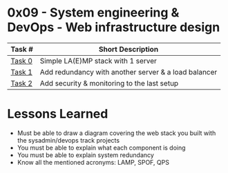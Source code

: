  # 0x09 - System engineering & DevOps - Web infrastructure design
Task # | Short Description
-------|------------
[Task 0]() | Simple LA(E)MP stack with 1 server
[Task 1]() | Add redundancy with another server & a load balancer
[Task 2]() | Add security & monitoring to the last setup

 # Lessons Learned
* Must be able to draw a diagram covering the web stack you built with the sysadmin/devops track projects
* You must be able to explain what each component is doing
* You must be able to explain system redundancy
* Know all the mentioned acronyms: LAMP, SPOF, QPS
